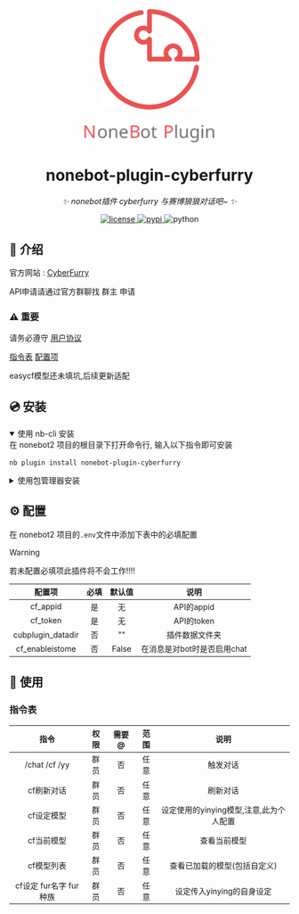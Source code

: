 <div align="center">
  <a href="https://v2.nonebot.dev/store"><img src="https://github.com/cubstaryow/nonebot-plugin-cyberfurry/blob/master/.github/nbp_logo.png" width="180" height="180" alt="NoneBotPluginLogo"></a>
  <br>
  <p><img src="https://github.com/cubstaryow/nonebot-plugin-cyberfurry/blob/master/.github/NoneBotPlugin.svg" width="240" alt="NoneBotPluginText"></p>
</div>

<div align="center">

# nonebot-plugin-cyberfurry

_✨ nonebot插件 cyberfurry 与赛博狼狼对话吧~ ✨_


<a href="./LICENSE">
    <img src="https://img.shields.io/github/license/owner/nonebot-plugin-cyberfurry.svg" alt="license">
</a>
<a href="https://pypi.python.org/pypi/nonebot-plugin-cyberfurry">
    <img src="https://img.shields.io/pypi/v/nonebot-plugin-cyberfurry.svg" alt="pypi">
</a>
<img src="https://img.shields.io/badge/python-3.10+-blue.svg" alt="python">

</div>

## 📖 介绍

官方网站 : [CyberFurry](https://chat.wingmark.cn/ "cyberfurry™")

API申请请通过官方群聊找 群主 申请

### ⚠ 重要

请务必遵守 [用户协议](https://tailnet.cn/?page=yinyingzc "cyberfurry用户协议")

[指令表](#howtouser)
[配置项](#set)

easycf模型还未填坑,后续更新适配

## 💿 安装

<details open>
<summary>使用 nb-cli 安装</summary>
在 nonebot2 项目的根目录下打开命令行, 输入以下指令即可安装

    nb plugin install nonebot-plugin-cyberfurry

</details>

<details>
<summary>使用包管理器安装</summary>
在 nonebot2 项目的插件目录下, 打开命令行, 根据你使用的包管理器, 输入相应的安装命令

<details>
<summary>pip</summary>

    pip install nonebot-plugin-cyberfurry
</details>
<details>
<summary>pdm</summary>

    pdm add nonebot-plugin-cyberfurry
</details>
<details>
<summary>poetry</summary>

    poetry add nonebot-plugin-cyberfurry
</details>
<details>
<summary>conda</summary>

    conda install nonebot-plugin-cyberfurry
</details>

打开 nonebot2 项目根目录下的 `pyproject.toml` 文件, 在 `[tool.nonebot]` 部分追加写入

    plugins = ["nonebot_plugin_cyberfurry"]

</details>

## ⚙️ 配置
<a id="set"></a>

在 nonebot2 项目的`.env`文件中添加下表中的必填配置


> [!WARNING]
> 若未配置必填项此插件将不会工作!!!!


| 配置项 | 必填 | 默认值 | 说明 |
|:-----:|:----:|:----:|:----:|
| cf_appid | 是 | 无 | API的appid |
| cf_token | 是 | 无 | API的token |
| cubplugin_datadir | 否 | "" | 插件数据文件夹 |
| cf_enableistome | 否 | False | 在消息是对bot时是否启用chat |



## 🎉 使用
<a id="howtouser"></a>

### 指令表
| 指令 | 权限 | 需要@ | 范围 | 说明 |
|:-----:|:----:|:----:|:----:|:----:|
| /chat /cf /yy | 群员 | 否 | 任意 | 触发对话 |
| cf刷新对话 | 群员 | 否 | 任意 | 刷新对话 |
 | cf设定模型 | 群员 | 否 | 任意 | 设定使用的yinying模型,注意,此为个人配置 |
 | cf当前模型 | 群员 | 否 | 任意 |  查看当前模型 |
 | cf模型列表 | 群员 | 否 | 任意 |  查看已加载的模型(包括自定义) |
 | cf设定 fur名字 fur种族 | 群员 | 否 | 任意 | 设定传入yinying的自身设定 |

